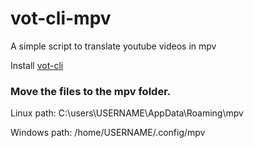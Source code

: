 # vot-cli-mpv
A simple script to translate youtube videos in mpv

Install [vot-cli](https://github.com/FOSWLY/vot-cli)

### Move the files to the mpv folder.
Linux path:    C:\users\USERNAME\AppData\Roaming\mpv

Windows path:  /home/USERNAME/.config/mpv
